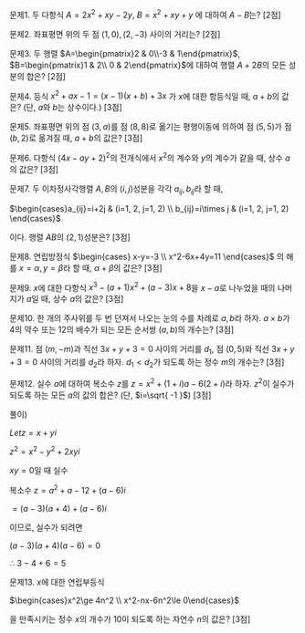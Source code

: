 
문제1. 두 다항식 $A=2x^2+xy-2y$, $B=x^2+xy+y$ 에 대하여 $A-B$는? [2점]



문제2. 좌표평면 위의 두 점 $(1, 0), (2, -3)$ 사이의 거리는? [2점]



문제3. 두 행렬 $A=\begin{pmatrix}2 & 0\\-3 & 1\end{pmatrix}$, $B=\begin{pmatrix}1 & 2\\ 0 & 2\end{pmatrix}$에 대하여 행렬 $A+2B$의 모든 성분의 합은? [2점]


문제4. 등식 $x^2+ax-1=(x-1)(x+b)+3x$ 가 $x$에 대한 항등식일 때, $a+b$의 값은? (단, $a$와 $b$는 상수이다.) [3점]



문제5. 좌표평면 위의 점 $(3, a)$를 점 $(8, 8)$로 옮기는 평행이동에 의하여 점 $(5, 5)$가 점 $(b, 2)$로 옮겨질 때, $a+b$의 값은? [3점]



문제6. 다항식 $(4x-ay+2)^2$의 전개식에서 $x^2$의 계수와 $y$의 계수가 같을 때, 상수 $a$의 값은? [3점]



문제7. 두 이차정사각행렬 $A, B$의 $(i, j)$성분을 각각 $a_{ij}, b_{ij}$라 할 때, 

$\begin{cases}a_{ij}=i+2j & (i=1, 2, j=1, 2) \\ b_{ij}=i\times j & (i=1, 2, j=1, 2) \end{cases}$

이다. 행렬 $AB$의 $(2, 1)$성분은? [3점]


문제8. 연립방정식 $\begin{cases} x-y=-3 \\ x^2-6x+4y=11 \end{cases}$ 의 해를 $x=\alpha, y=\beta$라 할 때, $\alpha+\beta$의 값은? [3점]


문제9. $x$에 대한 다항식 $x^3-(a+1)x^2+(a-3)x+8$을 $x-a$로 나누었을 때의 나머지가 $a$일 때, 상수 $a$의 값은? [3점]



문제10. 한 개의 주사위를 두 번 던져서 나오는 눈의 수를 차례로 $a, b$라 하자. $a\times b$가 $4$의 약수 또는 $12$의 배수가 되는 모든 순서쌍 $(a, b)$의 개수는? [3점]


문제11. 점 $(m, -m)$과 직선 $3x+y+3=0$ 사이의 거리를 $d_{1}$, 점 $(0, 5)$와 직선 $3x+y+3=0$ 사이의 거리를 $d_{2}$라 하자. $d_{1}<d_{2}$가 되도록 하는 정수 $m$의 개수는? [3점]



문제12. 실수 $a$에 대하여 복소수 $z$를 $z=x^2+(1+i)a-6(2+i)$라 하자. $z^2$이 실수가 되도록 하는 모든 $a$의 값의 합은? (단, $i=\sqrt{ -1 }$) [3점]

풀이)

$Let z=x+yi$

$z^2=x^2-y^2+2xyi$

$xy=0$일 때 실수

복소수 $z=a^2+a-12+(a-6)i$

$=(a-3)(a+4)+(a-6)i$

이므로, 실수가 되려면

$(a-3)(a+4)(a-6)=0$

$\therefore\ 3-4+6=5$



문제13. $x$에 대한 연립부등식 

$\begin{cases}x^2\ge 4n^2 \\ x^2-nx-6n^2\le 0\end{cases}$

을 만족시키는 정수 $x$의 개수가 $10$이 되도록 하는 자연수 $n$의 값은? [3점]




